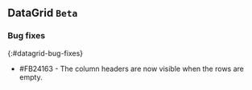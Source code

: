 ## DataGrid `Beta`

### Bug fixes
{:#datagrid-bug-fixes}

* #FB24163 - The column headers are now visible when the rows are empty.